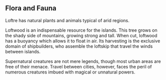 ## Flora and Fauna

Loftre has natural plants and animals typical of arid regions.

Loftwood is an indispensable resource for the islands. This tree grows on the shady side of mountains, growing strong and tall. When cut, loftwood has a buoyancy which allows it to float in air. Its harvesting is the exclusive domain of shipbuilders, who assemble the loftskip that travel the winds between islands.

Supernatural creatures are not mere legends, though most urban areas are free of their menace. Travel between cities, however, faces the peril of numerous creatures imbued with magical or unnatural powers.
